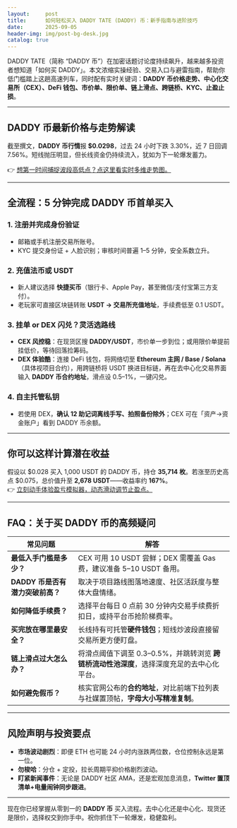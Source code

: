 ```yaml
---
layout:     post
title:      如何轻松买入 DADDY TATE (DADDY) 币：新手指南与进阶技巧
date:       2025-09-05
header-img: img/post-bg-desk.jpg
catalog: true
---
```


DADDY TATE（简称 “DADDY 币”）在加密话题讨论度持续飙升，越来越多投资者想知道「如何买 DADDY」。本文浓缩实操经验、交易入口与避雷指南，帮助你低门槛踏上这趟高速列车，同时配有实时关键词：**DADDY 币价格走势、中心化交易所（CEX）、DeFi 钱包、市价单、限价单、链上滑点、跨链桥、KYC、止盈止损**。

---

## DADDY 币最新价格与走势解读

截至撰文，**DADDY 币行情**报 **$0.0298**，过去 24 小时下跌 3.30%，近 7 日回调 7.56%。短线抛压明显，但长线资金仍持续流入，犹如为下一轮爆发蓄力。

👉 [想第一时间捕捉波段高低点？点这里看实时多维走势图。](https://okxdog.com/) 

---

## 全流程：5 分钟完成 DADDY 币首单买入

### 1. 注册并完成身份验证  
- 邮箱或手机注册交易所账号。  
- KYC 提交身份证 + 人脸识别；审核时间普遍 1–5 分钟，安全系数立升。  

### 2. 充值法币或 USDT  
- 新人建议选择 **快捷买币**（银行卡、Apple Pay，甚至微信/支付宝第三方支付）。  
- 老玩家可直接区块链转账  **USDT → 交易所充值地址**，手续费低至 0.1 USDT。  

### 3. 挂单 or DEX 闪兑？灵活选路线  
- **CEX 风控稳**：在现货区搜 **DADDY/USDT**，市价单一步到位；或用限价单提前挂低价，等待回落捡筹码。  
- **DEX 体验酷**：连接 DeFi 钱包，将网络切至 **Ethereum 主网 / Base / Solana**（具体视项目合约），用跨链桥将 USDT 换进目标链，再在去中心化交易界面输入 **DADDY 币合约地址**，滑点设 0.5–1%，一键闪兑。  

### 4. 自主托管私钥  
- 若使用 DEX，**确认 12 助记词离线手写、拍照备份除外**；CEX 可在「资产→资金账户」看到 DADDY 币余额。  

---

## 你可以这样计算潜在收益

假设以 $0.028 买入 1,000 USDT 的 DADDY 币，持仓 **35,714 枚**。若涨至历史高点 $0.075，总价值升至 **2,678 USDT**——收益率约 **167%**。  
👉 [立刻动手体验盈亏模拟器，动态滑动调节止盈点。](https://okxdog.com/)  

---

## FAQ：关于买 DADDY 币的高频疑问

| 常见问题 | 解答 |
|---|---|
| **最低入手门槛是多少？** | CEX 可用 10 USDT 尝鲜；DEX 需覆盖 Gas 费，建议准备 5–10 USDT 备用。 |
| **DADDY 币是否有潜力突破前高？** | 取决于项目路线图落地速度、社区活跃度与整体大盘情绪。 |  
| **如何降低手续费？** | 选择平台每日 0 点前 30 分钟内交易手续费折扣日，或持平台币抢阶梯费率。 |  
| **买完放在哪里最安全？** | 长线持有可托管**硬件钱包**；短线炒波段直接留交易所更方便盯盘。 |  
| **链上滑点过大怎么办？** | 将滑点阈值下调至 0.3–0.5%，并跳转浏览 **跨链桥流动性池深度**，选择深度充足的去中心化平台。 |  
| **如何避免假币？** | 核实官网公布的**合约地址**，对比前端下拉列表与社媒置顶帖，**字母大小写精准复制**。 |

---

## 风险声明与投资要点

- **市场波动剧烈**：即便 ETH 也可能 24 小时内涨跌两位数，仓位控制永远是第一位。  
- **勿梭哈**：分仓 + 定投，拉长周期平抑价格剧烈波动。  
- **盯紧新闻事件**：无论是 DADDY 社区 AMA，还是宏观加息消息，**Twitter 置顶清单+电量闹钟同步跟进**。  

---

现在你已经掌握从零到一的 **DADDY 币** 买入流程。去中心化还是中心化、现货还是限价，选择权交到你手中。祝你抓住下一轮爆发，稳健盈利。